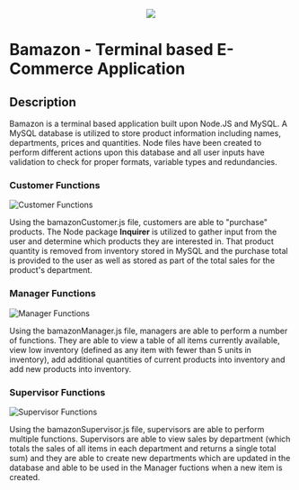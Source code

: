 <p align="center">
  <img src="http://i68.tinypic.com/2v8mzjk.jpg">
</p>

# Bamazon - Terminal based E-Commerce Application

## Description

Bamazon is a terminal based application built upon Node.JS and MySQL.  A MySQL database is utilized to store product information including names, departments, prices and quantities.  Node files have been created to perform different actions upon this database and all user inputs have validation to check for proper formats, variable types and redundancies.

### Customer Functions

![Customer Functions](https://media.giphy.com/media/dn0w34qtRiqVmzxWSD/giphy.gif)

Using the bamazonCustomer.js file, customers are able to "purchase" products.  The Node package **Inquirer** is utilized to gather input from the user and determine which products they are interested in.  That product quantity is removed from inventory stored in MySQL and the purchase total is provided to the user as well as stored as part of the total sales for the product's department.

### Manager Functions

![Manager Functions]()

Using the bamazonManager.js file, managers are able to perform a number of functions.  They are able to view a table of all items currently available, view low inventory (defined as any item with fewer than 5 units in inventory), add additional quantities of current products into inventory and add new products into inventory.

### Supervisor Functions

![Supervisor Functions]()

Using the bamazonSupervisor.js file, supervisors are able to perform multiple functions.  Supervisors are able to view sales by department (which totals the sales of all items in each department and returns a single total sum) and they are able to create new departments which are updated in the database and able to be used in the Manager fuctions when a new item is created.
